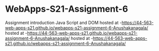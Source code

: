# WebApps-S21-Assignment-6
Assignment introduction Java Script and DOM
hosted at -<https://44-563-web-apps-s21.github.io/webapps-s21-assignment-6-Anushakanagala/>
hosted at -<https://44-563-web-apps-s21.github.io/webapps-s21-assignment-6-Anushakanagala/>
hosted at -<https://44-563-web-apps-s21.github.io/webapps-s21-assignment-6-Anushakanagala/>